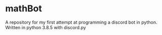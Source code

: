 # mathBot
A repository for my first attempt at programming a discord bot in python.
Written in python 3.8.5 with discord.py
